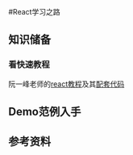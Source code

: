 #React学习之路  

## 知识储备  

### 看快速教程  
阮一峰老师的[react教程](https://www.ruanyifeng.com/blog/2015/03/react.html)及其[配套代码](https://github.com/ruanyf/react-demos)  


## Demo范例入手 

## 参考资料  
